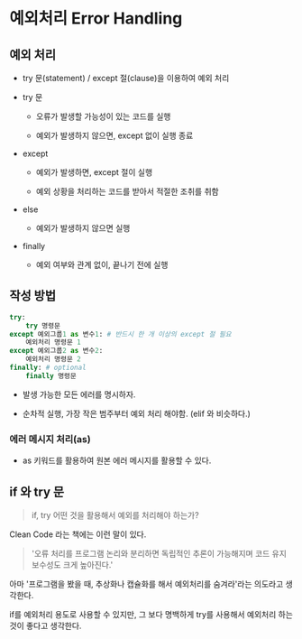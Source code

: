 # 예외처리 Error Handling

## 예외 처리

- try 문(statement) / except 절(clause)을 이용하여 예외 처리

- try 문

    - 오류가 발생할 가능성이 있는 코드를 실행

    - 예외가 발생하지 않으면, except 없이 실행 종료

- except

    - 예외가 발생하면, except 절이 실행

    - 예외 상황을 처리하는 코드를 받아서 적절한 조취를 취함

- else

    - 예외가 발생하지 않으면 실행

- finally

    - 예외 여부와 관계 없이, 끝나기 전에 실행

## 작성 방법

```python
try:
    try 명령문
except 예외그룹1 as 변수1: # 반드시 한 개 이상의 except 절 필요
    예외처리 명령문 1
except 예외그룹2 as 변수2:
    예외처리 명령문 2
finally: # optional
    finally 명령문
```

- 발생 가능한 모든 에러를 명시하자.

- 순차적 실행, 가장 작은 범주부터 예외 처리 해야함. (elif 와 비슷하다.)

### 에러 메시지 처리(as)

- as 키워드를 활용하여 원본 에러 메시지를 활용할 수 있다.

## if 와 try 문

> if, try 어떤 것을 활용해서 예외를 처리해야 하는가?

Clean Code 라는 책에는 이런 말이 있다. 

> '오류 처리를 프로그램 논리와 분리하면 독립적인 추론이 가능해지며 코드 유지보수성도 크게 높아진다.'

아마 '프로그램을 봤을 때, 추상화나 캡슐화를 해서 예외처리를 숨겨라'라는 의도라고 생각한다.

if를 예외처리 용도로 사용할 수 있지만, 그 보다 명백하게 try를 사용해서 예외처리 하는 것이 좋다고 생각한다.